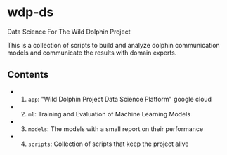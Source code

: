 # wdp-ds
Data Science For The Wild Dolphin Project

This is a collection of scripts to build and analyze dolphin communication models
and communicate the results with domain experts. 

## Contents

+ 1) `app`: "Wild Dolphin Project Data Science Platform" google cloud 
+ 2) `ml`: Training and Evaluation of Machine Learning Models
+ 3) `models`: The models with a small report on their performance
+ 4) `scripts`: Collection of scripts that keep the project alive

